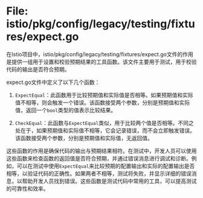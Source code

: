 # File: istio/pkg/config/legacy/testing/fixtures/expect.go

在Istio项目中，istio/pkg/config/legacy/testing/fixtures/expect.go文件的作用是提供一组用于设置和校验预期结果的工具函数。该文件主要用于测试，用于校验代码的输出是否符合预期。

expect.go文件中定义了以下几个函数：

1. `ExpectEqual`：此函数用于比较预期值和实际值是否相等。如果预期值和实际值不相等，则会触发一个错误。该函数接受两个参数，分别是预期值和实际值，返回一个`bool`类型的值表示比较结果。

2. `CheckEqual`：此函数与`ExpectEqual`类似，用于比较两个值是否相等。不同之处在于，如果预期值和实际值不相等，它会记录错误，而不会立即触发错误。该函数接受两个参数，分别是预期值和实际值，无返回值。

这些函数的作用是确保代码的输出与预期结果相符。在测试中，开发人员可以使用这些函数来检查函数的返回值是否符合预期，并通过错误消息进行调试和诊断。例如，可以在测试中使用`ExpectEqual`来比较预期的配置输出和实际的配置输出是否相等，以验证代码的正确性。如果两者不相等，测试将失败，并显示详细的错误消息，以帮助开发人员找到错误。这些函数是测试代码中常用的工具，可以提高测试的可靠性和效率。

